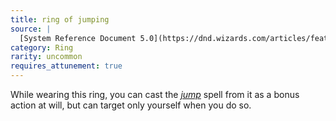 ```yaml
---
title: ring of jumping
source: |
  [System Reference Document 5.0](https://dnd.wizards.com/articles/features/systems-reference-document-srd)
category: Ring
rarity: uncommon
requires_attunement: true
---
```


While wearing this ring, you can cast the [*jump*](/spells/jump/) spell from it as a bonus action at will, but can target only yourself when you do so.
